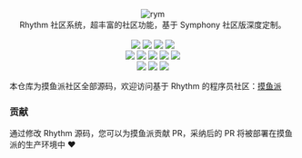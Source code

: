 <p align = "center">
<img alt="rym" src="https://pic.stackoverflow.wiki/uploadImages/115/210/212/163/2021/09/03/16/20/9c44b224-1673-45b8-848a-a480f0a5aa95.png">
<br>
Rhythm 社区系统，超丰富的社区功能，基于 Symphony 社区版深度定制。
<br><br>
<img src="https://img.shields.io/github/languages/code-size/csfwff/rhythm.svg?style=flat-square">
<img src="http://img.shields.io/badge/license-AGPLv3-orange.svg?style=flat-square">
<img src="https://img.shields.io/github/last-commit/csfwff/rhythm.svg?style=flat-square">
<img src="https://img.shields.io/github/issues-pr-closed/csfwff/rhythm.svg?style=flat-square">
<br>
<img src="https://img.shields.io/github/repo-size/csfwff/rhythm?style=flat-square">
<img src="https://img.shields.io/github/languages/count/csfwff/rhythm?style=flat-square">
<img src="https://img.shields.io/github/languages/top/csfwff/rhythm?style=flat-square">
<img src="https://img.shields.io/github/issues/csfwff/rhythm?style=flat-square">
<img src="https://img.shields.io/github/issues-closed-raw/csfwff/rhythm?style=flat-square">
<br>
<img src="https://img.shields.io/github/forks/csfwff/rhythm?style=flat-square">
<img src="https://img.shields.io/github/stars/csfwff/rhythm?style=flat-square">
<img src="https://img.shields.io/github/watchers/csfwff/rhythm?style=flat-square">
</p>

本仓库为摸鱼派社区全部源码，欢迎访问基于 Rhythm 的程序员社区：[摸鱼派](https://fishpi.cn)

### 贡献

通过修改 Rhythm 源码，您可以为摸鱼派贡献 PR，采纳后的 PR 将被部署在摸鱼派的生产环境中 ❤️

